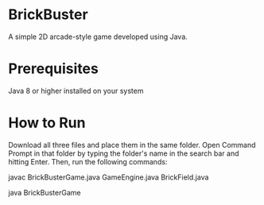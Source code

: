 # BrickBuster
A simple 2D arcade-style game developed using Java.
 # Prerequisites
Java 8 or higher installed on your system
# How to Run
Download all three files and place them in the same folder. Open Command Prompt in that folder by typing the folder's name in the search bar and hitting Enter. Then, run the following commands:

 javac BrickBusterGame.java GameEngine.java BrickField.java
 
java BrickBusterGame
